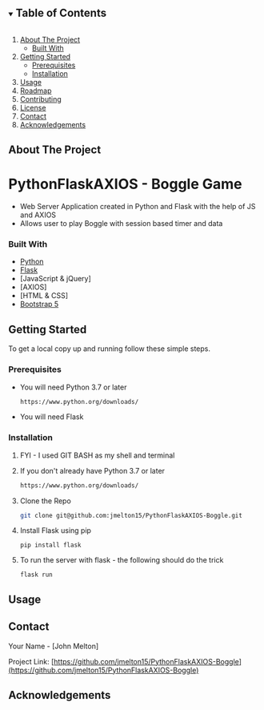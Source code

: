 <!-- TABLE OF CONTENTS -->
<details open="open">
  <summary><h2 style="display: inline-block">Table of Contents</h2></summary>
  <ol>
    <li>
      <a href="#about-the-project">About The Project</a>
      <ul>
        <li><a href="#built-with">Built With</a></li>
      </ul>
    </li>
    <li>
      <a href="#getting-started">Getting Started</a>
      <ul>
        <li><a href="#prerequisites">Prerequisites</a></li>
        <li><a href="#installation">Installation</a></li>
      </ul>
    </li>
    <li><a href="#usage">Usage</a></li>
    <li><a href="#roadmap">Roadmap</a></li>
    <li><a href="#contributing">Contributing</a></li>
    <li><a href="#license">License</a></li>
    <li><a href="#contact">Contact</a></li>
    <li><a href="#acknowledgements">Acknowledgements</a></li>
  </ol>
</details>



<!-- ABOUT THE PROJECT -->
## About The Project

# PythonFlaskAXIOS - Boggle Game
* Web Server Application created in Python and Flask with the help of JS and AXIOS 
* Allows user to play Boggle with session based timer and data


### Built With

* [Python](https://www.python.org/)
* [Flask](https://flask.palletsprojects.com/en/1.1.x/)
* [JavaScript & jQuery]
* [AXIOS] 
* [HTML & CSS]
* [Bootstrap 5](https://getbootstrap.com/)



<!-- GETTING STARTED -->
## Getting Started

To get a local copy up and running follow these simple steps.

### Prerequisites

* You will need Python 3.7 or later
  ```sh
  https://www.python.org/downloads/
  ```
* You will need Flask



### Installation

1. FYI - I used GIT BASH as my shell and terminal

2. If you don't already have Python 3.7 or later
   ```sh
   https://www.python.org/downloads/
   ```
3. Clone the Repo 
   ```sh
   git clone git@github.com:jmelton15/PythonFlaskAXIOS-Boggle.git
   ```
4. Install Flask using pip
   ```
   pip install flask
   ```
5. To run the server with flask - the following should do the trick
   ```
   flask run
   ```



<!-- USAGE EXAMPLES -->
## Usage




<!-- CONTACT -->
## Contact

Your Name - [John Melton]

Project Link: [https://github.com/jmelton15/PythonFlaskAXIOS-Boggle](https://github.com/jmelton15/PythonFlaskAXIOS-Boggle)



<!-- ACKNOWLEDGEMENTS -->
## Acknowledgements

